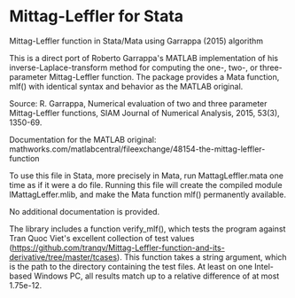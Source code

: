 # Mittag-Leffler for Stata
 Mittag-Leffler function in Stata/Mata using Garrappa (2015) algorithm
 
This is a direct port of Roberto Garrappa's MATLAB implementation of his inverse-Laplace-transform method for computing the one-, two-, or three-parameter Mittag-Leffler function. The package provides a Mata function, mlf() with identical syntax and behavior as the MATLAB original.
 
Source:
R. Garrappa, Numerical evaluation of two and three parameter
  Mittag-Leffler functions, SIAM Journal of Numerical Analysis, 2015,
  53(3), 1350-69.

Documentation for the MATLAB original:
  mathworks.com/matlabcentral/fileexchange/48154-the-mittag-leffler-function

To use this file in Stata, more precisely in Mata, run MattagLeffler.mata one time as if it were a do file. 
Running this file  will create the compiled module lMattagLeffer.mlib, and make the Mata function mlf() 
permanently available.

No additional documentation is provided.

The library includes a function verify_mlf(), which tests the program against Tran Quoc Viet's excellent collection
of test values (https://github.com/tranqv/Mittag-Leffler-function-and-its-derivative/tree/master/tcases). This function
takes a string argument, which is the path to the directory containing the test files. At least on one Intel-based Windows PC,
all results match up to a relative difference of at most 1.75e-12.
